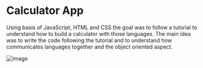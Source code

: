 # Calculator App

Using basis of JavaScript, HTML and CSS the goal was to follow a tutorial to understand how to build a calculator with those languages.
The main idea was to write the code following the tutorial and to understand how communicates languages together and the object oriented aspect.

![image](https://user-images.githubusercontent.com/55701302/97921697-97be6980-1d5b-11eb-9dfe-a7565cc5bb57.png)

